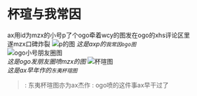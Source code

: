 # 杯瑄与我常因

ax用id为mzx的小号p了个ogo牵着wcy的图发在ogo的xhs评论区里  
遂mzx口碑炸裂
![p的图](/往事/我常因ogo.png)
*这是axp的`我常因ogo图`*  
![ogo小号朋友圈图](/往事/ogo小号朋友圈.jpg)  
*这是ogo发朋友圈喷mzx的图*
![杯瑄图](/往事/东夷杯瑄图.png)  
*这是ax早年作的`东夷杯瑄图`*  

> <Badge text="注" type="danger" />: 东夷杯瑄图亦为ax杰作
> <Badge text="笑点解析" type="danger" />: ogo喷的这件事ax早干过了
